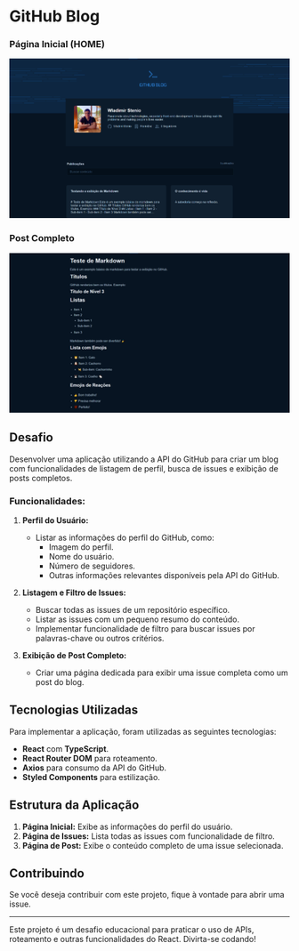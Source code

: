 # GitHub Blog


### Página Inicial (HOME)

![Imagem da Home](https://github.com/WladimirStenio/github-blog/blob/main/src/assets/Home.png?raw=true)

### Post Completo

![Imagem do Post](https://github.com/WladimirStenio/github-blog/blob/main/src/assets/Post%20Open.png?raw=true)

## Desafio

Desenvolver uma aplicação utilizando a API do GitHub para criar um blog com funcionalidades de listagem de perfil, busca de issues e exibição de posts completos.

### Funcionalidades:

1. **Perfil do Usuário:**

   - Listar as informações do perfil do GitHub, como:
     - Imagem do perfil.
     - Nome do usuário.
     - Número de seguidores.
     - Outras informações relevantes disponíveis pela API do GitHub.

2. **Listagem e Filtro de Issues:**

   - Buscar todas as issues de um repositório específico.
   - Listar as issues com um pequeno resumo do conteúdo.
   - Implementar funcionalidade de filtro para buscar issues por palavras-chave ou outros critérios.

3. **Exibição de Post Completo:**
   - Criar uma página dedicada para exibir uma issue completa como um post do blog.

## Tecnologias Utilizadas

Para implementar a aplicação, foram utilizadas as seguintes tecnologias:

- **React** com **TypeScript**.
- **React Router DOM** para roteamento.
- **Axios** para consumo da API do GitHub.
- **Styled Components** para estilização.

## Estrutura da Aplicação

1. **Página Inicial:** Exibe as informações do perfil do usuário.
2. **Página de Issues:** Lista todas as issues com funcionalidade de filtro.
3. **Página de Post:** Exibe o conteúdo completo de uma issue selecionada.

## Contribuindo

Se você deseja contribuir com este projeto, fique à vontade para abrir uma issue.

---

Este projeto é um desafio educacional para praticar o uso de APIs, roteamento e outras funcionalidades do React. Divirta-se codando!
